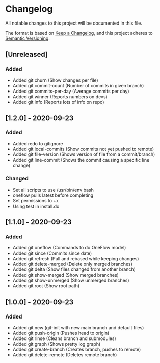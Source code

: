 # Changelog
All notable changes to this project will be documented in this file.

The format is based on [Keep a Changelog](https://keepachangelog.com/en/1.0.0/),
and this project adheres to [Semantic Versioning](https://semver.org/spec/v2.0.0.html).

## [Unreleased]
### Added
- Added git churn (Show changes per file)
- Added git commit-count (Number of commits in given branch)
- Added git commits-per-day (Average commits per day)
- Added git winner (Reports numbers on devs)
- Added git info (Reports lots of info on repo)

## [1.2.0] - 2020-09-23
### Added
- Added redo to gitignore
- Added git local-commits (Show commits not yet pushed to remote)
- Added git file-version (Shows version of file from a commit/branch)
- Added git line-commit (Shows the commit causing a specific line change)

### Changed
- Set all scripts to use /usr/bin/env bash
- oneflow pulls latest before completing
- Set permissions to +x
- Using test in install.do

## [1.1.0] - 2020-09-23
### Added
- Added git oneflow (Commands to do OneFlow model)
- Added git since (Commits since date)
- Added git refresh (Pull and rebased while keeping changes)
- Added git delete-merged (Delete only merged branches)
- Added git delta (Show files changed from another branch)
- Added git show-merged (Show merged branches)
- Added git show-unmerged (Show unmerged branches)
- Added git root (Show root path)

## [1.0.0] - 2020-09-23
### Added
- Added git new (git-init with new main branch and default files)
- Added git push-origin (Pushes head to origin)
- Added git rinse (Cleans branch and submodules)
- Added git graph (Shows pretty log graph)
- Added git create-branch (Creates branch, pushes to remote)
- Added git delete-remote (Deletes remote branch)
